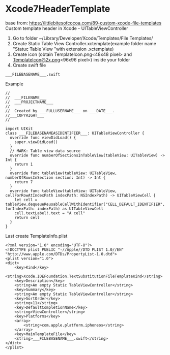 # Xcode7HeaderTemplate
base from: https://littlebitesofcocoa.com/89-custom-xcode-file-templates
Custom template header in Xcode - UITableViewController

1. Go to folder ~/Library/Developer/Xcode/Templates/File Templates/
2. Create Static Table View Controller.xctemplate(example folder name "Statuc Table View "with extension .xctemplate)
3. Create icon (obtain TemplateIcon.png<48x48 pixel> and TemplateIcon@2x.png<96x96 pixel>) inside your folder
4. Create swift file 
```shell
___FILEBASENAME___.swift
```
Example
```shell
//
//  ___FILENAME___
//  ___PROJECTNAME___
//
//  Created by ___FULLUSERNAME___ on ___DATE___.
//___COPYRIGHT___
//

import UIKit
class ___FILEBASENAMEASIDENTIFIER___: UITableViewController {
  override func viewDidLoad() {
    super.viewDidLoad()
  }
  // MARK: Table view data source
  override func numberOfSectionsInTableView(tableView: UITableView) -> Int {
    return 1
  }
  override func tableView(tableView: UITableView, numberOfRowsInSection section: Int) -> Int {
    return 7
  }
  override func tableView(tableView: UITableView, cellForRowAtIndexPath indexPath: NSIndexPath) -> UITableViewCell {
    let cell = tableView.dequeueReusableCellWithIdentifier("CELL_DEFAULT_IDENTIFIER", forIndexPath: indexPath) as UITableViewCell
    cell.textLabel!.text = "A cell"
    return cell
  }
}
```
Last create TemplateInfo.plist
```shell
<?xml version="1.0" encoding="UTF-8"?>
<!DOCTYPE plist PUBLIC "-//Apple//DTD PLIST 1.0//EN" "http://www.apple.com/DTDs/PropertyList-1.0.dtd">
<plist version="1.0">
<dict>
	<key>Kind</key>
	<string>Xcode.IDEFoundation.TextSubstitutionFileTemplateKind</string>
	<key>Description</key>
	<string>An empty Static TableViewController</string>
	<key>Summary</key>
	<string>An empty Static TableViewController</string>
	<key>SortOrder</key>
	<string>11</string>
	<key>DefaultCompletionName</key>
	<string>ViewController</string>
	<key>Platforms</key>
	<array>
		<string>com.apple.platform.iphoneos</string>
	</array>
	<key>MainTemplateFile</key>
	<string>___FILEBASENAME___.swift</string>
</dict>
</plist>
```
